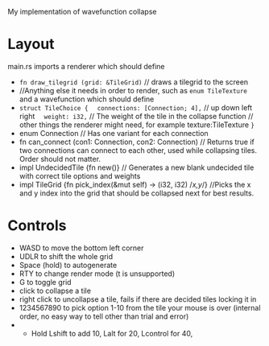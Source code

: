 My implementation of wavefunction collapse

# Layout

main.rs imports a renderer which should define
- `fn draw_tilegrid (grid: &TileGrid)` // draws a tilegrid to the screen
- //Anything else it needs in order to render, such as `enum TileTexture`
and a wavefunction which should define
- `struct TileChoice {`
  `  connections: [Connection; 4],` // up down left right
  `  weight: i32,` // The weight of the tile in the collapse function
    // other things the renderer might need, for example texture:TileTexture
  `}`
- enum Connection // Has one variant for each connection
- fn can_connect (con1: Connection, con2: Connection) // Returns true if two connections can connect to each other, used while collapsing tiles. Order should not matter.
- impl UndecidedTile {fn new()} // Generates a new blank undecided tile with correct tile options and weights
- impl TileGrid {fn pick_index(&mut self) -> (i32, i32) /*x,y*/} //Picks the x and y index into the grid that should be collapsed next for best results.

# Controls
- WASD to move the bottom left corner
- UDLR to shift the whole grid
- Space (hold) to autogenerate
- RTY to change render mode (t is unsupported)
- G to toggle grid
- click to collapse a tile
- right click to uncollapse a tile, fails if there are decided tiles locking it in
- 1234567890 to pick option 1-10 from the tile your mouse is over (internal order, no easy way to tell other than trial and error)
- - Hold Lshift to add 10, Lalt for 20, Lcontrol for 40,  
